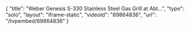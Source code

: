 {
    "title": "Weber Genesis S-330 Stainless Steel Gas Grill at Abt...",
    "type": "solo",
    "layout": "iframe-static",
    "videoId": "69864836",
    "url": "\/tvpembed\/69864836"
}